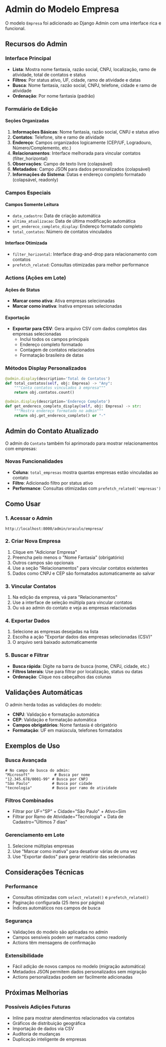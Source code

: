 # Admin do Modelo Empresa

O modelo `Empresa` foi adicionado ao Django Admin com uma interface rica e funcional.

## Recursos do Admin

### Interface Principal
- **Lista**: Mostra nome fantasia, razão social, CNPJ, localização, ramo de atividade, total de contatos e status
- **Filtros**: Por status ativo, UF, cidade, ramo de atividade e datas
- **Busca**: Nome fantasia, razão social, CNPJ, telefone, cidade e ramo de atividade
- **Ordenação**: Por nome fantasia (padrão)

### Formulário de Edição

#### Seções Organizadas
1. **Informações Básicas**: Nome fantasia, razão social, CNPJ e status ativo
2. **Contatos**: Telefone, site e ramo de atividade
3. **Endereço**: Campos organizados logicamente (CEP/UF, Logradouro, Número/Complemento, etc.)
4. **Relacionamentos**: Interface melhorada para vincular contatos (filter_horizontal)
5. **Observações**: Campo de texto livre (colapsável)
6. **Metadados**: Campo JSON para dados personalizados (colapsável)
7. **Informações do Sistema**: Datas e endereço completo formatado (colapsável, readonly)

### Campos Especiais

#### Campos Somente Leitura
- `data_cadastro`: Data de criação automática
- `ultima_atualizacao`: Data de última modificação automática
- `get_endereco_completo_display`: Endereço formatado completo
- `total_contatos`: Número de contatos vinculados

#### Interface Otimizada
- `filter_horizontal`: Interface drag-and-drop para relacionamento com contatos
- `prefetch_related`: Consultas otimizadas para melhor performance

### Actions (Ações em Lote)

#### Ações de Status
- **Marcar como ativa**: Ativa empresas selecionadas
- **Marcar como inativa**: Inativa empresas selecionadas

#### Exportação
- **Exportar para CSV**: Gera arquivo CSV com dados completos das empresas selecionadas
  - Inclui todos os campos principais
  - Endereço completo formatado
  - Contagem de contatos relacionados
  - Formatação brasileira de datas

### Métodos Display Personalizados

```python
@admin.display(description='Total de Contatos')
def total_contatos(self, obj: Empresa) -> "Any":
    """Conta contatos vinculados à empresa"""
    return obj.contatos.count()

@admin.display(description='Endereço Completo')
def get_endereco_completo_display(self, obj: Empresa) -> str:
    """Mostra endereço formatado no admin"""
    return obj.get_endereco_completo() or "-"
```

## Admin do Contato Atualizado

O admin do `Contato` também foi aprimorado para mostrar relacionamentos com empresas:

### Novas Funcionalidades
- **Coluna**: `total_empresas` mostra quantas empresas estão vinculadas ao contato
- **Filtro**: Adicionado filtro por status ativo
- **Performance**: Consultas otimizadas com `prefetch_related('empresas')`

## Como Usar

### 1. Acessar o Admin
```
http://localhost:8000/admin/oraculo/empresa/
```

### 2. Criar Nova Empresa
1. Clique em "Adicionar Empresa"
2. Preencha pelo menos o "Nome Fantasia" (obrigatório)
3. Outros campos são opcionais
4. Use a seção "Relacionamentos" para vincular contatos existentes
5. Dados como CNPJ e CEP são formatados automaticamente ao salvar

### 3. Vincular Contatos
1. Na edição da empresa, vá para "Relacionamentos"
2. Use a interface de seleção múltipla para vincular contatos
3. Ou vá ao admin do contato e veja as empresas relacionadas

### 4. Exportar Dados
1. Selecione as empresas desejadas na lista
2. Escolha a ação "Exportar dados das empresas selecionadas (CSV)"
3. O arquivo será baixado automaticamente

### 5. Buscar e Filtrar
- **Busca rápida**: Digite na barra de busca (nome, CNPJ, cidade, etc.)
- **Filtros laterais**: Use para filtrar por localização, status ou datas
- **Ordenação**: Clique nos cabeçalhos das colunas

## Validações Automáticas

O admin herda todas as validações do modelo:
- **CNPJ**: Validação e formatação automática
- **CEP**: Validação e formatação automática
- **Campos obrigatórios**: Nome fantasia é obrigatório
- **Formatação**: UF em maiúscula, telefones formatados

## Exemplos de Uso

### Busca Avançada
```
# No campo de busca do admin:
"Microsoft"           # Busca por nome
"12.345.678/0001-99" # Busca por CNPJ
"São Paulo"          # Busca por cidade
"tecnologia"         # Busca por ramo de atividade
```

### Filtros Combinados
- Filtrar por UF="SP" + Cidade="São Paulo" + Ativo=Sim
- Filtrar por Ramo de Atividade="Tecnologia" + Data de Cadastro="Últimos 7 dias"

### Gerenciamento em Lote
1. Selecione múltiplas empresas
2. Use "Marcar como inativa" para desativar várias de uma vez
3. Use "Exportar dados" para gerar relatório das selecionadas

## Considerações Técnicas

### Performance
- Consultas otimizadas com `select_related()` e `prefetch_related()`
- Paginação configurada (25 itens por página)
- Índices automáticos nos campos de busca

### Segurança
- Validações do modelo são aplicadas no admin
- Campos sensíveis podem ser marcados como readonly
- Actions têm mensagens de confirmação

### Extensibilidade
- Fácil adição de novos campos no modelo (migração automática)
- Metadados JSON permitem dados personalizados sem migração
- Actions personalizadas podem ser facilmente adicionadas

## Próximas Melhorias

### Possíveis Adições Futuras
- Inline para mostrar atendimentos relacionados via contatos
- Gráficos de distribuição geográfica
- Importação de dados via CSV
- Auditoria de mudanças
- Duplicação inteligente de empresas
